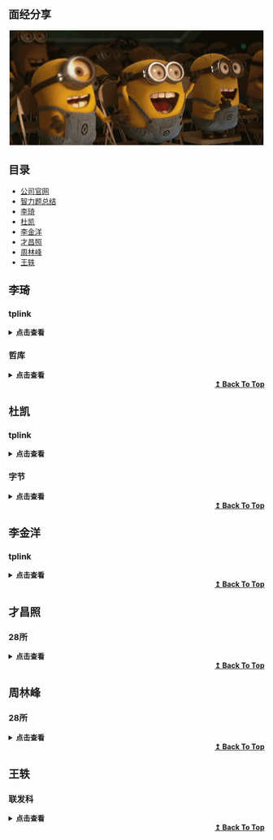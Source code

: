 ## 面经分享

<p align="center">
    <a href="#才昌照">
        <img src="./slamNotes/images/happy.gif" alt="happy"/>
    </a>
</p>

## 目录
- [公司官网](https://docs.qq.com/sheet/DZGFhVXpxdXViSVZC?tab=BB08J2&u=664f877c73e74560b8e309ae0920a36a)
- [智力题总结](牛客网刷题笔记/智力题总结.md)
- [李琦](#李琦)
- [杜凯](#杜凯)
- [李金洋](#李金洋)
- [才昌照](#才昌照)
- [周林峰](#周林峰)
- [王轶](#王轶)




## 李琦


### tplink
<details>
<summary><b>点击查看</b></summary>
    
* 笔试


```
1.内存越界
2.最大连续子数组乘积
3.链表中环的入口

```

* 一面


```
1.排序算法有哪些
2.快排的原理和时间复杂度
3.平衡二叉树
4.中序遍历
5.先序、中序、后序遍历的应用场合
6.对多态的理解
7.两个栈实现一个队列
8.TCP是什么，是否是可靠传输，如何保证可靠传输
9.如何实现拥塞控制


```

* 二面
```
自我介绍
面试官你好，我是李琦，来自四川达州。
就读于电子科技大学机器人研究中心，目前
研二，研究方向是视觉SLAM，就是基于视觉
的机器人同时定位与建图算法。平时主要使用的
语言是C++，对linux操作系统和机器人操作系统
Ros都很熟悉。我的项目经历主要开发扫地机器人
的带回环检测功能的同时定位与建图算法。主要负责
给系统移植回环检测模块，传感器的标定（包括相机
的标定，IMU的标定，相机和IMU的联合标定）。
以及解决算法在实际应用场景中由于特征稀疏，光照变化，
算力限制等带来的问题。
在竞赛方面，我参加了电子科技大学和长虹联合实验室
举办的扫地机器人创新方案设计比赛，获得一等奖，被
长虹公司采纳，预计很快该方案的产品就会在市场上
销售。我还参加了今年的华为软件精英挑战赛，担任队长，
获得成渝赛区32强，并在复赛中获得15名，初赛和复赛的
代码都开源在github。还参加了中兴举办的中兴捧月算法
个人赛，成功进入复赛，两个阶段的代码也开源在github
上面。
我的自我评价就是，喜欢钻研技术和分享技术。

项目相关

1.若干根非均匀的绳子，每根绳子烧完的时间是1个小时。如何得到15分钟的时间？
一根绳子两端点燃得到30分钟，另一根绳子先点燃，然后在30分钟时点燃另一端，得到15分钟。
2.进程的状态，各个状态之间的转换及条件。
3.浏览器输入网址后，发生的全过程和各种协议（DNS,TCP,HTTP）
4.安全的http(https),HTTPS是计算机网络进行安全通信的传输协议,加密（SSL）
5.对哈希表的理解，避免冲突的算法有哪些。
6.malloc，以及使用后是否立即分配内存。
7.用户态和内核态


```


* 三面


```
没有自我介绍
问一些项目相关的问题
问我有什么想问的


```

* 座谈会


```
试用期4个月 90%薪资
四个月年终奖
第一年年终奖根据转正后折算
社保 
深圳 一档（深圳户口10%） 二档（8%）   公司25%
成都 个人10% 公司25%


公积金
各人和公司各5%（成都交在高新区）

工作时间和休假

```
</details>
 
### 哲库

<details>
<summary><b>点击查看</b></summary>
    
* 一面

```
先自我介绍
然后问项目
然后c++相关

1.多态
2.虚拟内存和物理内存
3.用户态和内核态
4.进程间通信
5.虚函数和纯虚函数
6.各种排序算法和时间复杂度
7.智能指针有哪些，并介绍
8.指针和引用的区别
9.别名的几种方式（引用，#define typedef using）

编程：
1.二叉树的最小深度
2.最长连续序列
```

</details>
<div align="right">
    <b><a href="#目录">↥ Back To Top</a></b>
</div>



## 杜凯

### tplink

<details>
<summary><b>点击查看</b></summary>
    
* 二面

```
1.项目相关 硬件怎样实现，软硬件平台

2.全局变量和局部变量的区别及应用场景

3.tcp和udp的区别

4.堆和栈是什么，那些数据用到了堆和栈，malloc用到了堆还是栈？

5.链表和数组有哪些区别，哪些数据用到了，应用场景

6.走100级阶梯有多少种走法，实现方式，我说了用递归实现，他又问如果走1000级，
10000级还能用递归实现吗，考虑到递归可能爆内存我说了要不用动态规划来做吧，
然后他就又问为什么不用递归，有哪些缺点。
```

* 三面

```
1.项目相关，展开将

2.成绩

3.数组和链表异同

4.投软件开发嵌入式方向岗位，有准备学习什么内容码？

5.兴趣爱好
```
</details>

### 字节

<details>
<summary><b>点击查看</b></summary>
    
* 一面

```
1.项目相关，问的挺久挺深的，细节描述一个项目
2.过拟合和欠拟合，概念（因为我开始把这两个概念说错了，后来纠正回来），数据量和模型参数的关
系，怎样才能有最佳的训练效果
3.避免过拟合的方式：正则化，数据增强，dropout
4.dropout的作用及原理，为什么能有避免过拟合作用；对于训练过程和预测过程，dropout的问题有哪些，
dropout的随机节点选取会不会导致预测结果的随机性，如果会的话，怎样解决？如果预测过程去掉
dropout，会对预测结果有哪些影响？答案从影响数据分布的角度出发。
5.评价指标的计算。公式我有些忘了，没答好，会给具体的数据示例让你算，没算出来。指标如，
presion,recall,f1,为什么会有f1 这个指标。各个指标具体怎么算。除了这些指标还有哪些指标。AUC 和roc
曲线，我说了我觉得这两个指标不适用我的场景，他让我了解一下这两个指标的适用场景。
6.损失函数有哪些，公式写一下。我说了交叉熵和mse，写了交叉熵的公式。
7.数组和链表的区别，以及为什么会有这些区别。
8.python的gil锁，以及多进程和多线程的区别及适用场景
9.算法题：【1，3，5】，【2，4，6】有序数组合并
```


</details>
<div align="right">
    <b><a href="#目录">↥ Back To Top</a></b>
</div>



## 李金洋

### tplink

<details>
<summary><b>点击查看</b></summary>    
    
* 一面

```
1.散列表
2.死锁
3.进程间通信
4.TCP，UDP
5.虚函数
6.引用和指针

```

* 二面

```

项目相关

1.指针和引用
2.哈希表
3.兴趣和优缺点

```
</details>

<div align="right">
    <b><a href="#目录">↥ Back To Top</a></b>
</div>


## 才昌照

### 28所
<details>
<summary><b>点击查看</b></summary>
    
* 一面(电话面试偷袭)

```
1.介绍下自己项目，更新了什么
2.引用和指针的区别
3.浅拷贝和深拷贝
4.C++面向对象三个特性
5.介绍下封装继承多态
6.多态实现方式
7.动态链接的2种方式
8.内存分配方式
9.map底层实现
10.知道什么排序
11.堆排序简短介绍

```

</details>


<div align="right">
    <b><a href="#目录">↥ Back To Top</a></b>
</div>

## 周林峰

### 28所

<details>
<summary><b>点击查看</b></summary>
    
* 一面（电话面试）

```

1.自我介绍，说了项目之类的
2.问了工作城市意向，专业课学的什么
3.问了python有哪些数据类型（因为项目用python写的）
4.问了数据结构的东西，双向链表和链表区别，给两个双向链表，从某个节点后数据相同，找到这个相同开始的节点。
5.问了红黑树、平衡二叉树、二叉树用数组存储的话父节点和子节点的索引关系
6.栈和队列，还有他们的应用场景
7.了解哪些设计模式，他们的使用原因
8.知道哪些排序方法，说出熟悉的排序方法思路
9.冒泡排序的时间和空间复杂度，是不是稳定的
10.哪些排序是不稳定的，答了希尔排序，然后问了希尔排序怎么实现
11.线程进程区别，通信方法，线程锁，线程怎么创建的
```
</details>

<div align="right">
    <b><a href="#目录">↥ Back To Top</a></b>
</div>


## 王轶

### 联发科

<details>
<summary><b>点击查看</b></summary>
    
* 一面

```

1.	项目介绍
2.	为什么投递联发科
3.	你认为你哪个部分学的好（计算机网络等）
4.	拥塞控制详细说说
5.	里面的快恢复详细说说
6.	虚拟地址可以一样吗
7.	只知道虚拟地址怎么找到内存
8.	内存管理里面页表页目录的过程
9.	操作系统功能调用有哪些
10.	操作系统的中断过程
11.	操作系统的中断再来个中断怎么办，怎么避免

```
</details>

<div align="right">
    <b><a href="#目录">↥ Back To Top</a></b>
</div>
